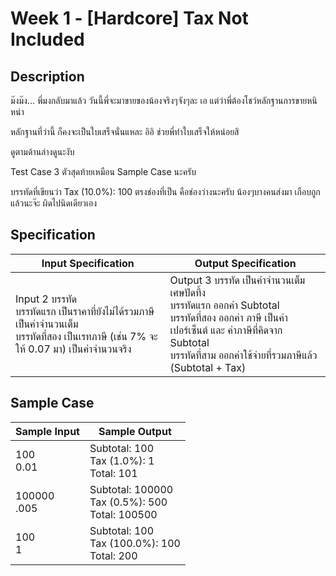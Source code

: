 # Week 1 - [Hardcore] Tax Not Included
## Description
ม๊งม๊ง... พี่มงกลับมาแล้ว วันนี้พี่จะมาขายของน้องจริงๆจังๆละ เอ แต่ว่าพี่ต้องโชว์หลักฐานการขายหนิหน่า

หลักฐานที่ว่านี้ ก็คงจะเป็นใบเสร็จนั่นแหละ อิอิ ช่วยพี่ทำใบเสร็จให้หน่อยสิ

ดูตามด้านล่างดูนะงับ

Test Case 3 ตัวสุดท้ายเหมือน Sample Case นะครับ

บรรทัดที่เขียนว่า Tax (10.0%): 100 ตรงช่องที่เป็น คือช่องว่างนะครับ น้องๆบางคนส่งมา เกือบถูกแล้วนะจ๊ะ ผิดไปนิดเดียวเอง

## Specification
| Input Specification | Output Specification |
| - | - |
| Input 2 บรรทัด <br> บรรทัดแรก เป็นราคาที่ยังไม่ได้รวมภาษี เป็นค่าจำนวนเต็ม <br> บรรทัดที่สอง เป็นเรทภาษี (เช่น 7% จะให้ 0.07 มา) เป็นค่าจำนวนจริง | Output 3 บรรทัด เป็นค่าจำนวนเต็ม เศษปัดที้ง <br> บรรทัดแรก ออกค่า Subtotal <br> บรรทัดที่สอง ออกค่า ภาษี เป็นค่าเปอร์เซ็นต์ และ ค่าภาษีที่คิดจาก Subtotal <br> บรรทัดที่สาม ออกค่าใช้จ่ายที่รวมภาษีแล้ว (Subtotal + Tax) |


## Sample Case
| Sample Input | Sample Output |
| - | - |
| 100 <br> 0.01 | Subtotal: 100 <br> Tax (1.0%): 1 <br> Total: 101 |
| 100000 <br> .005 | Subtotal: 100000 <br> Tax (0.5%): 500 <br> Total: 100500 |
| 100 <br> 1 | Subtotal: 100 <br> Tax (100.0%): 100 <br> Total: 200 |